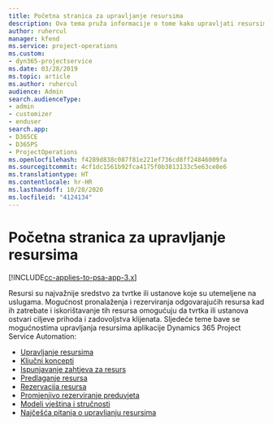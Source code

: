 ```yaml
---
title: Početna stranica za upravljanje resursima
description: Ova tema pruža informacije o tome kako upravljati resursima.
author: ruhercul
manager: kfend
ms.service: project-operations
ms.custom:
- dyn365-projectservice
ms.date: 03/28/2019
ms.topic: article
ms.author: ruhercul
audience: Admin
search.audienceType:
- admin
- customizer
- enduser
search.app:
- D365CE
- D365PS
- ProjectOperations
ms.openlocfilehash: f4289d838c087f81e221ef736cd8ff24846009fa
ms.sourcegitcommit: 4cf1dc1561b92fca4175f0b3813133c5e63ce8e6
ms.translationtype: HT
ms.contentlocale: hr-HR
ms.lasthandoff: 10/28/2020
ms.locfileid: "4124134"
---
```

# <a name="resource-management-home-page"></a>Početna stranica za upravljanje resursima

[!INCLUDE[cc-applies-to-psa-app-3.x](../includes/cc-applies-to-psa-app-3x.md)]

Resursi su najvažnije sredstvo za tvrtke ili ustanove koje su utemeljene na uslugama. Mogućnost pronalaženja i rezerviranja odgovarajućih resursa kad ih zatrebate i iskorištavanje tih resursa omogućuju da tvrtka ili ustanova ostvari ciljeve prihoda i zadovoljstva klijenata. Sljedeće teme bave se mogućnostima upravljanja resursima aplikacije Dynamics 365 Project Service Automation:

- [Upravljanje resursima](manage-resources.md)
- [Ključni koncepti](reports-key-concepts.md)
- [Ispunjavanje zahtjeva za resurs](resource-management-fulfill-requests.md)
- [Predlaganje resursa](resource-management-propose-resources.md)
- [Rezervacija resursa](resource-management-book-resources-scheduleboard.md)
- [Promjenjivo rezerviranje preduvjeta](resource-management-softbook-requirements.md)
- [Modeli vještina i stručnosti](resource-management-skills-proficiency.md)
- [Najčešća pitanja o upravljanju resursima](resource-management-faq.md)
